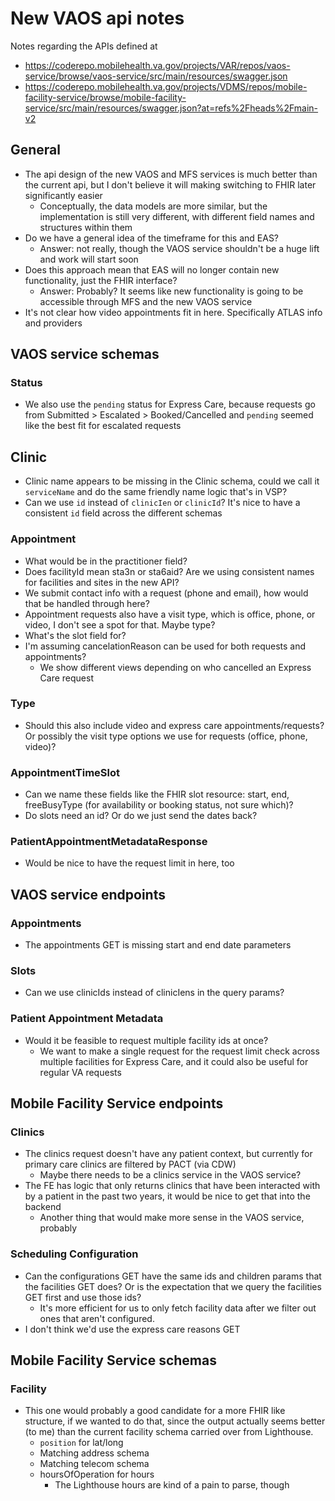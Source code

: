 # New VAOS api notes

Notes regarding the APIs defined at
- https://coderepo.mobilehealth.va.gov/projects/VAR/repos/vaos-service/browse/vaos-service/src/main/resources/swagger.json
- https://coderepo.mobilehealth.va.gov/projects/VDMS/repos/mobile-facility-service/browse/mobile-facility-service/src/main/resources/swagger.json?at=refs%2Fheads%2Fmain-v2

## General

- The api design of the new VAOS and MFS services is much better than the current api, but I don't believe it will making switching to FHIR later significantly easier
   - Conceptually, the data models are more similar, but the implementation is still very different, with different field names and structures within them
- Do we have a general idea of the timeframe for this and EAS?
   - Answer: not really, though the VAOS service shouldn't be a huge lift and work will start soon
- Does this approach mean that EAS will no longer contain new functionality, just the FHIR interface?
   - Answer: Probably? It seems like new functionality is going to be accessible through MFS and the new VAOS service
- It's not clear how video appointments fit in here. Specifically ATLAS info and providers

## VAOS service schemas

### Status

- We also use the `pending` status for Express Care, because requests go from Submitted > Escalated > Booked/Cancelled and `pending` seemed like the best fit for escalated requests

## Clinic

- Clinic name appears to be missing in the Clinic schema, could we call it `serviceName` and do the same friendly name logic that's in VSP?
- Can we use `id` instead of `clinicIen` or `clinicId`? It's nice to have a consistent `id` field across the different schemas

### Appointment

- What would be in the practitioner field?
- Does facilityId mean sta3n or sta6aid? Are we using consistent names for facilities and sites in the new API?
- We submit contact info with a request (phone and email), how would that be handled through here?
- Appointment requests also have a visit type, which is office, phone, or video, I don't see a spot for that. Maybe type?
- What's the slot field for?
- I'm assuming cancelationReason can be used for both requests and appointments?
   - We show different views depending on who cancelled an Express Care request

### Type

- Should this also include video and express care appointments/requests? Or possibly the visit type options we use for requests (office, phone, video)?

### AppointmentTimeSlot

- Can we name these fields like the FHIR slot resource: start, end, freeBusyType (for availability or booking status, not sure which)?
- Do slots need an id? Or do we just send the dates back?

### PatientAppointmentMetadataResponse

- Would be nice to have the request limit in here, too

## VAOS service endpoints

### Appointments

- The appointments GET is missing start and end date parameters

### Slots

- Can we use clinicIds instead of clinicIens in the query params?

### Patient Appointment Metadata

- Would it be feasible to request multiple facility ids at once? 
   - We want to make a single request for the request limit check across multiple facilities for Express Care, and it could also be useful for regular VA requests

## Mobile Facility Service endpoints

### Clinics

- The clinics request doesn't have any patient context, but currently for primary care clinics are filtered by PACT (via CDW)
   - Maybe there needs to be a clinics service in the VAOS service?
- The FE has logic that only returns clinics that have been interacted with by a patient in the past two years, it would be nice to get that into the backend
   - Another thing that would make more sense in the VAOS service, probably

### Scheduling Configuration

- Can the configurations GET have the same ids and children params that the facilities GET does? Or is the expectation that we query the facilities GET first and use those ids?
   - It's more efficient for us to only fetch facility data after we filter out ones that aren't configured.
- I don't think we'd use the express care reasons GET
  
## Mobile Facility Service schemas

### Facility

- This one would probably a good candidate for a more FHIR like structure, if we wanted to do that, since the output actually seems better (to me) than the current facility schema carried over from Lighthouse.
   - `position` for lat/long
   - Matching address schema
   - Matching telecom schema
   - hoursOfOperation for hours
      - The Lighthouse hours are kind of a pain to parse, though
